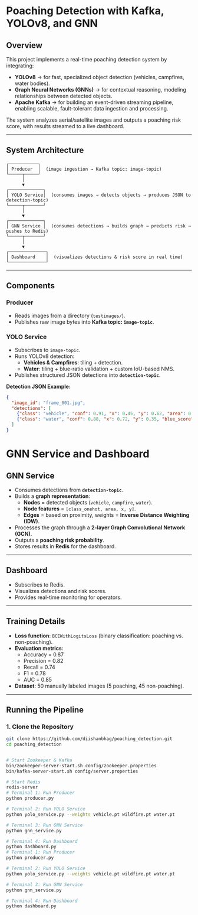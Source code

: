 # Poaching Detection with Kafka, YOLOv8, and GNN  

## Overview  
This project implements a real-time poaching detection system by integrating:  
- **YOLOv8** → for fast, specialized object detection (vehicles, campfires, water bodies).  
- **Graph Neural Networks (GNNs)** → for contextual reasoning, modeling relationships between detected objects.  
- **Apache Kafka** → for building an event-driven streaming pipeline, enabling scalable, fault-tolerant data ingestion and processing.  

The system analyzes aerial/satellite images and outputs a poaching risk score, with results streamed to a live dashboard.  

---

## System Architecture  

    ┌───────────┐
    │ Producer  │  (image ingestion → Kafka topic: image-topic)
    └─────┬─────┘
          │
          ▼
    ┌─────────────┐
    │ YOLO Service│  (consumes images → detects objects → produces JSON to detection-topic)
    └─────┬───────┘
          │
          ▼
    ┌─────────────┐
    │ GNN Service │  (consumes detections → builds graph → predicts risk → pushes to Redis)
    └─────┬───────┘
          │
          ▼
    ┌──────────────┐
    │ Dashboard    │  (visualizes detections & risk score in real time)
    └──────────────┘

---

## Components  

### Producer  
- Reads images from a directory (`testimages/`).  
- Publishes raw image bytes into **Kafka topic: `image-topic`**.  

### YOLO Service  
- Subscribes to `image-topic`.  
- Runs YOLOv8 detection:  
  - **Vehicles & Campfires**: tiling + detection.  
  - **Water**: tiling + blue-ratio validation + custom IoU-based NMS.  
- Publishes structured JSON detections into **`detection-topic`**.  

**Detection JSON Example:**  
```json
{
  "image_id": "frame_001.jpg",
  "detections": [
    {"class": "vehicle", "conf": 0.91, "x": 0.45, "y": 0.62, "area": 0.03},
    {"class": "water", "conf": 0.88, "x": 0.72, "y": 0.35, "blue_score": 0.21}
  ]
}
```
# GNN Service and Dashboard

## GNN Service
- Consumes detections from **`detection-topic`**.  
- Builds a **graph representation**:  
  - **Nodes** = detected objects (`vehicle`, `campfire`, `water`).  
  - **Node features** = `[class_onehot, area, x, y]`.  
  - **Edges** = based on proximity, weights = **Inverse Distance Weighting (IDW)**.  
- Processes the graph through a **2-layer Graph Convolutional Network (GCN)**.  
- Outputs a **poaching risk probability**.  
- Stores results in **Redis** for the dashboard.  

---

## Dashboard
- Subscribes to Redis.  
- Visualizes detections and risk scores.  
- Provides real-time monitoring for operators.  

---

## Training Details
- **Loss function**: `BCEWithLogitsLoss` (binary classification: poaching vs. non-poaching).  
- **Evaluation metrics**:  
  - Accuracy = 0.87  
  - Precision = 0.82  
  - Recall = 0.74  
  - F1 = 0.78  
  - AUC = 0.85  
- **Dataset**: 50 manually labeled images (5 poaching, 45 non-poaching).  

---

## Running the Pipeline

### 1. Clone the Repository
```bash
git clone https://github.com/diishanbhag/poaching_detection.git
cd poaching_detection


# Start Zookeeper & Kafka
bin/zookeeper-server-start.sh config/zookeeper.properties
bin/kafka-server-start.sh config/server.properties

# Start Redis
redis-server
# Terminal 1: Run Producer
python producer.py

# Terminal 2: Run YOLO Service
python yolo_service.py --weights vehicle.pt wildfire.pt water.pt

# Terminal 3: Run GNN Service
python gnn_service.py

# Terminal 4: Run Dashboard
python dashboard.py
# Terminal 1: Run Producer
python producer.py

# Terminal 2: Run YOLO Service
python yolo_service.py --weights vehicle.pt wildfire.pt water.pt

# Terminal 3: Run GNN Service
python gnn_service.py

# Terminal 4: Run Dashboard
python dashboard.py




